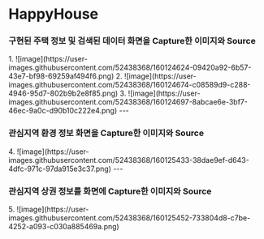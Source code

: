 # HappyHouse
<h3>구현된 주택 정보 및 검색된 데이터 화면을 Capture한 이미지와 Source</h3>
1. ![image](https://user-images.githubusercontent.com/52438368/160124624-09420a92-6b57-43e7-bf98-69259af494f6.png)
2. ![image](https://user-images.githubusercontent.com/52438368/160124674-c08589d9-c288-4946-95d7-802b9b2e8f85.png)
3. ![image](https://user-images.githubusercontent.com/52438368/160124697-8abcae6e-3bf7-46ec-9a0c-d90b10c222e4.png)
---
<h3>관심지역 환경 정보 화면을 Capture한 이미지와 Source</h3>
4. ![image](https://user-images.githubusercontent.com/52438368/160125433-38dae9ef-d643-4dfc-971c-97da915e3c37.png)
---
<h3>관심지역 상권 정보를 화면에 Capture한 이미지와 Source</h3>
5. ![image](https://user-images.githubusercontent.com/52438368/160125452-733804d8-c7be-4252-a093-c030a885469a.png) 
